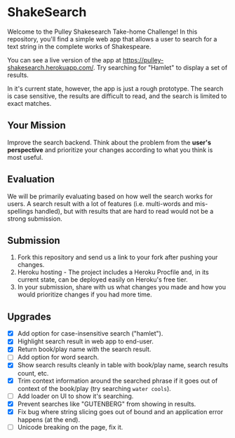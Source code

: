 # ShakeSearch

Welcome to the Pulley Shakesearch Take-home Challenge! In this repository,
you'll find a simple web app that allows a user to search for a text string in
the complete works of Shakespeare.

You can see a live version of the app at
https://pulley-shakesearch.herokuapp.com/. Try searching for "Hamlet" to display
a set of results.

In it's current state, however, the app is just a rough prototype. The search is
case sensitive, the results are difficult to read, and the search is limited to
exact matches.

## Your Mission

Improve the search backend. Think about the problem from the **user's perspective**
and prioritize your changes according to what you think is most useful. 

## Evaluation

We will be primarily evaluating based on how well the search works for users. A search result with a lot of features (i.e. multi-words and mis-spellings handled), but with results that are hard to read would not be a strong submission. 


## Submission

1. Fork this repository and send us a link to your fork after pushing your changes. 
2. Heroku hosting - The project includes a Heroku Procfile and, in its
current state, can be deployed easily on Heroku's free tier.
3. In your submission, share with us what changes you made and how you would prioritize changes if you had more time.


## Upgrades

- [x] Add option for case-insensitive search ("hamlet").
- [x] Highlight search result in web app to end-user.
- [x] Return book/play name with the search result.
- [ ] Add option for word search.
- [x] Show search results cleanly in table with book/play name, search results count, etc.
- [x] Trim context information around the searched phrase if it goes out of context of the book/play (try searching `water cools`). 
- [ ] Add loader on UI to show it's searching.
- [x] Prevent searches like "GUTENBERG" from showing in results.
- [x] Fix bug where string slicing goes out of bound and an application error happens (at the end).
- [ ] Unicode breaking on the page, fix it.
